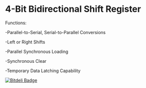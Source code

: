 4-Bit Bidirectional Shift Register
=======

Functions: 

-Parallel-to-Serial, Serial-to-Parallel Conversions

-Left or Right Shifts

-Parallel Synchronous Loading

-Synchronous Clear

-Temporary Data Latching Capability


[![Bitdeli Badge](https://d2weczhvl823v0.cloudfront.net/charkost/4-bit-bidirectional-shift-register/trend.png)](https://bitdeli.com/free "Bitdeli Badge")

